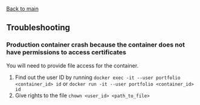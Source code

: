[Back to main](../README.md)

## Troubleshooting

### Production container crash because the container does not have permissions to access certificates

You will need to provide file access for the container.

1. Find out the user ID by running `docker exec -it --user portfolio <container_id> id` or `docker run -it --user portfolio <container_id> id`
2. Give rights to the file `chown <user_id> <path_to_file>`
